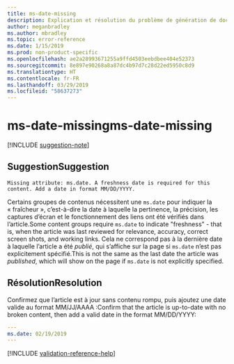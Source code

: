 ```yaml
---
title: ms-date-missing
description: Explication et résolution du problème de génération de documents ms-date-missing
author: meganbradley
ms.author: mbradley
ms.topic: error-reference
ms.date: 1/15/2019
ms.prod: non-product-specific
ms.openlocfilehash: ae2a28993671255a9ffd4503eebdbee404e52373
ms.sourcegitcommit: 8e897e90268a8a87dc4b97d7c28d22ed5950c8d9
ms.translationtype: HT
ms.contentlocale: fr-FR
ms.lasthandoff: 03/29/2019
ms.locfileid: "58637273"
---
```

# <a name="ms-date-missing"></a><span data-ttu-id="891c7-103">ms-date-missing</span><span class="sxs-lookup"><span data-stu-id="891c7-103">ms-date-missing</span></span>

[!INCLUDE [suggestion-note](includes/suggestion-note.md)]

## <a name="suggestion"></a><span data-ttu-id="891c7-104">Suggestion</span><span class="sxs-lookup"><span data-stu-id="891c7-104">Suggestion</span></span>

`Missing attribute: ms.date. A freshness date is required for this content. Add a date in format MM/DD/YYYY.`

<span data-ttu-id="891c7-105">Certains groupes de contenus nécessitent une `ms.date` pour indiquer la « fraîcheur », c’est-à-dire la date à laquelle la pertinence, la précision, les captures d’écran et le fonctionnement des liens ont été vérifiés dans l’article.</span><span class="sxs-lookup"><span data-stu-id="891c7-105">Some content groups require `ms.date` to indicate "freshness" - that is, when the article was last reviewed for relevance, accuracy, correct screen shots, and working links.</span></span> <span data-ttu-id="891c7-106">Cela ne correspond pas à la dernière date à laquelle l’article a été *publié*, qui s’affiche sur la page si `ms.date` n’est pas explicitement spécifié.</span><span class="sxs-lookup"><span data-stu-id="891c7-106">This is not the same as the last date the article was *published*, which will show on the page if `ms.date` is not explicitly specified.</span></span>

## <a name="resolution"></a><span data-ttu-id="891c7-107">Résolution</span><span class="sxs-lookup"><span data-stu-id="891c7-107">Resolution</span></span>

<span data-ttu-id="891c7-108">Confirmez que l’article est à jour sans contenu rompu, puis ajoutez une date valide au format MM/JJ/AAAA :</span><span class="sxs-lookup"><span data-stu-id="891c7-108">Confirm that the article is up-to-date with no broken content, then add a valid date in the format MM/DD/YYYY:</span></span>

```yml
---
ms.date: 02/19/2019
---
```

<!--make sure to add this file to your includes folder and verify the path-->
[!INCLUDE [validation-reference-help](includes/validation-reference-help.md)]
